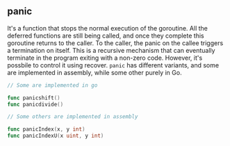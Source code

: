 ## panic

It's a function that stops the normal execution of the goroutine. All the
deferred functions are still being called, and once they complete this goroutine
returns to the caller. To the caller, the panic on the callee triggers a
termination on itself. This is a recursive mechanism that can eventually terminate
in the program exiting with a non-zero code. However, it's possbile to control it
using recover. `panic` has different variants, and some are implemented in assembly,
while some other purely in Go.

```go
// Some are implemented in go

func panicshift()
func panicdivide()
```

```go
// Some others are implemented in assembly

func panicIndex(x, y int)
func panicIndexU(x uint, y int)
```
